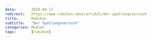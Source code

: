 ```yaml
---
date:       2020-09-17
redirect:   https://www.rubikon.news/artikel/der-spaltungsversuch
title:      Rubikon
subtitle:   "Der Spaltungsversuch"
categories: Medien
tags:       [rubikon]
---
```

